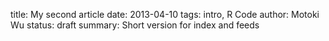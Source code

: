 title: My second article
date: 2013-04-10
tags: intro, R Code
author: Motoki Wu
status: draft
summary: Short version for index and feeds
